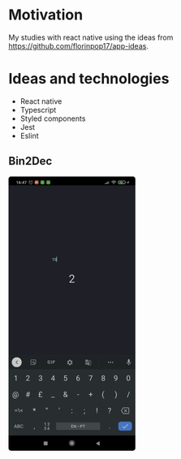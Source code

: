 # Motivation

My studies with react native using the ideas from https://github.com/florinpop17/app-ideas.

# Ideas and technologies

* React native
* Typescript
* Styled components
* Jest
* Eslint

## Bin2Dec
<img width="250" style="border-radius: 5px" height="541" src="demo/bin2Dec.gif" alt="bin2Dec">